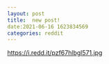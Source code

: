 ```yaml
--- 
layout: post 
title:  new post! 
date:2021-06-16 1623834569 
categories: reddit 
--- 
```

https://i.redd.it/pzf67hlbgl571.jpg